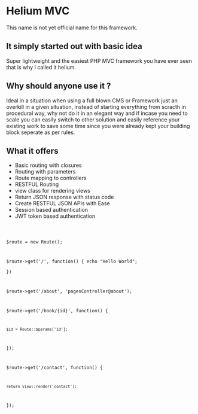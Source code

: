 # Helium MVC
This name is not yet official name for this framework.

## It simply started out with basic idea
Super lightweight and the easiest PHP MVC framework you have ever seen that is why I called it helium.
 
## Why should anyone use it ?
Ideal in a situation when using a full blown CMS or Framework just an overkill in a given situation, instead of starting everything from scracth in procedural way, why not do it in an elegant way and if incase you need to scale you can easily switch to other solution and easily reference your existing work to save some time since you were already kept your building block seperate as per rules.

## What it offers
- Basic routing with closures
- Routing with parameters
- Route mapping to controllers
- RESTFUL Routing
- view class for rendering views
- Return JSON response with status code
- Create RESTFUL JSON APIs with Ease
- Session based authentication
- JWT token based authentication


<code>

$route = new Route();

$route->get('/', function() {
    echo "Hello World";  
})

$route->get('/about', 'pagesController@about');

$route->get('/book/{id}', function() {

    $id = Route::$params['id'];
    
});

$route->get('/contact', function() {

    return view::render('contact');
    
});


</code>



